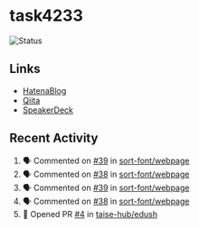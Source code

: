 # task4233
![Status](https://github-readme-stats.vercel.app/api?username=task4233&count_private=true&show_icons=true&theme=chartreuse-dark)

## Links
 - [HatenaBlog](https://task4233.hatenablog.com/)
 - [Qiita](https://qiita.com/task4233)
 - [SpeakerDeck](https://speakerdeck.com/task4233)

## Recent Activity
<!--START_SECTION:activity-->
1. 🗣 Commented on [#39](https://github.com/sort-font/webpage/issues/39) in [sort-font/webpage](https://github.com/sort-font/webpage)
2. 🗣 Commented on [#38](https://github.com/sort-font/webpage/issues/38) in [sort-font/webpage](https://github.com/sort-font/webpage)
3. 🗣 Commented on [#39](https://github.com/sort-font/webpage/issues/39) in [sort-font/webpage](https://github.com/sort-font/webpage)
4. 🗣 Commented on [#38](https://github.com/sort-font/webpage/issues/38) in [sort-font/webpage](https://github.com/sort-font/webpage)
5. 💪 Opened PR [#4](https://github.com/taise-hub/edush/pull/4) in [taise-hub/edush](https://github.com/taise-hub/edush)
<!--END_SECTION:activity-->

